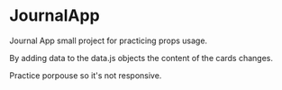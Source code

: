 # JournalApp

Journal App small project for practicing props usage.

By adding data to the data.js objects the content of the cards changes.

Practice porpouse so it's not responsive.
